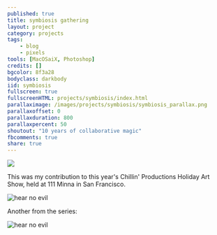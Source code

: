 ```yaml
---
published: true
title: symbiosis gathering
layout: project
category: projects
tags:
    - blog
    - pixels
tools: [MacOSaiX, Photoshop]
credits: []
bgcolor: 8f3a28
bodyclass: darkbody
iid: symbiosis
fullscreen: true
fullscreenHTML: projects/symbiosis/index.html
parallaximage: /images/projects/symbiosis/symbiosis_parallax.png
parallaxoffset: 0
parallaxduration: 800
parallaxpercent: 50
shoutout: "10 years of collaborative magic"
fbcomments: true
share: true
---
```

<img class='feedimg' src='{{page.topimage}}'>

This was my contribution to this year's Chillin' Productions Holiday Art Show, held at 111 Minna in San Francisco.

<img  src='http://www.kiddphunk.com/images/projects/noevil/gallery.jpg' title='hear no evil'>

Another from the series:

<img class='fullimage' src='{{page.topimage2}}' title='hear no evil'>


